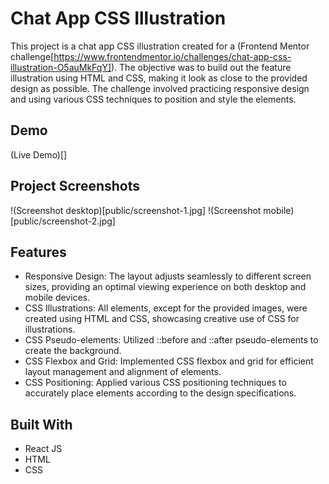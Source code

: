 # Chat App CSS Illustration

This project is a chat app CSS illustration created for a (Frontend Mentor challenge[https://www.frontendmentor.io/challenges/chat-app-css-illustration-O5auMkFqY]). The objective was to build out the feature illustration using HTML and CSS, making it look as close to the provided design as possible. The challenge involved practicing responsive design and using various CSS techniques to position and style the elements.

## Demo
(Live Demo)[]

## Project Screenshots
!(Screenshot desktop)[public/screenshot-1.jpg]
!(Screenshot mobile)[public/screenshot-2.jpg]

## Features

- Responsive Design: The layout adjusts seamlessly to different screen sizes, providing an optimal viewing experience on both desktop and mobile devices.
- CSS Illustrations: All elements, except for the provided images, were created using HTML and CSS, showcasing creative use of CSS for illustrations.
- CSS Pseudo-elements: Utilized ::before and ::after pseudo-elements to create the background.
- CSS Flexbox and Grid: Implemented CSS flexbox and grid for efficient layout management and alignment of elements.
- CSS Positioning: Applied various CSS positioning techniques to accurately place elements according to the design specifications.

## Built With

- React JS
- HTML
- CSS
